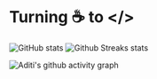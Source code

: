 # Turning ☕ to </> 

![GitHub stats](https://github-readme-stats.vercel.app/api?username=aditi-dsi&show_icons=true&theme=dark)
![Github Streaks stats](https://github-readme-streak-stats.herokuapp.com/?user=aditi-dsi&theme=dark)

![Aditi's github activity graph](https://github-readme-activity-graph.vercel.app/graph?username=aditi-dsi&theme=dark)
